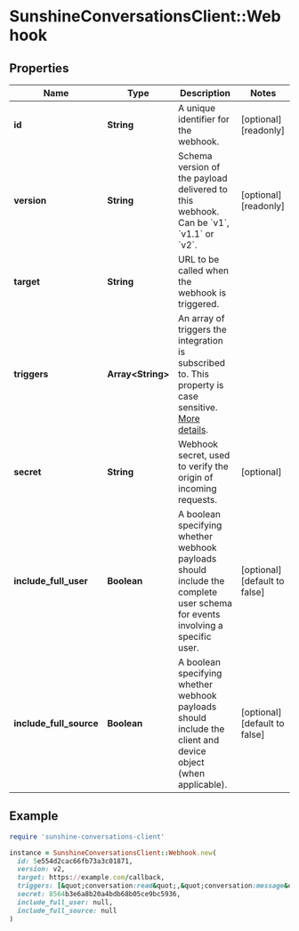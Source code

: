 # SunshineConversationsClient::Webhook

## Properties

| Name | Type | Description | Notes |
| ---- | ---- | ----------- | ----- |
| **id** | **String** | A unique identifier for the webhook. | [optional][readonly] |
| **version** | **String** | Schema version of the payload delivered to this webhook. Can be &#x60;v1&#x60;, &#x60;v1.1&#x60; or &#x60;v2&#x60;. | [optional][readonly] |
| **target** | **String** | URL to be called when the webhook is triggered. |  |
| **triggers** | **Array&lt;String&gt;** | An array of triggers the integration is subscribed to. This property is case sensitive. [More details](https://developer.zendesk.com/api-reference/conversations/#section/Webhook-Triggers). |  |
| **secret** | **String** | Webhook secret, used to verify the origin of incoming requests. | [optional] |
| **include_full_user** | **Boolean** | A boolean specifying whether webhook payloads should include the complete user schema for events involving a specific user. | [optional][default to false] |
| **include_full_source** | **Boolean** | A boolean specifying whether webhook payloads should include the client and device object (when applicable). | [optional][default to false] |

## Example

```ruby
require 'sunshine-conversations-client'

instance = SunshineConversationsClient::Webhook.new(
  id: 5e554d2cac66fb73a3c01871,
  version: v2,
  target: https://example.com/callback,
  triggers: [&quot;conversation:read&quot;,&quot;conversation:message&quot;],
  secret: 8564b3e6a8b20a4bdb68b05ce9bc5936,
  include_full_user: null,
  include_full_source: null
)
```

